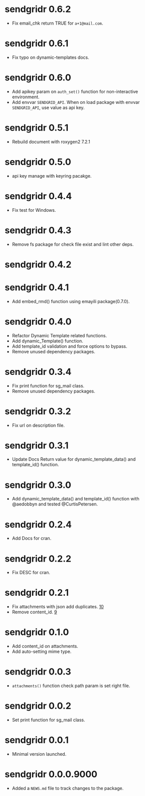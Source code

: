 # sendgridr 0.6.2

* Fix email_chk return TRUE for `a+1@mail.com`.

# sendgridr 0.6.1

* Fix typo on dynamic-templates docs.

# sendgridr 0.6.0

* Add apikey param on `auth_set()` function for non-interactive environment.
* Add envvar `SENDGRID_API`. When on load package with envvar `SENDGRID_API`, use value as api key.

# sendgridr 0.5.1

* Rebuild document with roxygen2 7.2.1

# sendgridr 0.5.0

* api key manage with keyring pacakge.

# sendgridr 0.4.4

* Fix test for Windows.

# sendgridr 0.4.3

* Remove fs package for check file exist and lint other deps.

# sendgridr 0.4.2

# sendgridr 0.4.1

* Add embed_rmd() function using emayili package(0.7.0).

# sendgridr 0.4.0

* Refactor Dynamic Template related functions.
* Add dynamic_Template() function.
* Add template_id validation and force options to bypass.
* Remove unused dependency packages.

# sendgridr 0.3.4

* Fix print function for sg_mail class.
* Remove unused dependency packages.

# sendgridr 0.3.2

* Fix url on description file.

# sendgridr 0.3.1

* Update Docs Return value for dynamic_template_data() and template_id() function.

# sendgridr 0.3.0

* Add dynamic_template_data() and template_id() function with @aedobbyn and tested @CurtisPetersen.

# sendgridr 0.2.4

* Add Docs for cran.

# sendgridr 0.2.2

* Fix DESC for cran.

# sendgridr 0.2.1

* Fix attachments with json add duplicates. [10](https://github.com/mrchypark/sendgridr/issues/10)
* Remove content_id. [9](https://github.com/mrchypark/sendgridr/issues/9)

# sendgridr 0.1.0

* Add content_id on attachments.
* Add auto-setting mime type.

# sendgridr 0.0.3

* `attachments()` function check path param is set right file.

# sendgridr 0.0.2

* Set print function for sg_mail class.

# sendgridr 0.0.1

* Minimal version launched.

# sendgridr 0.0.0.9000

* Added a `NEWS.md` file to track changes to the package.
